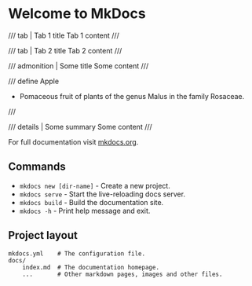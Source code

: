 # Welcome to MkDocs

/// tab | Tab 1 title
Tab 1 content
///

/// tab | Tab 2 title
Tab 2 content
///


/// admonition | Some title
Some content
///

/// define
Apple

- Pomaceous fruit of plants of the genus Malus in
  the family Rosaceae.

///

/// details | Some summary
Some content
///

For full documentation visit [mkdocs.org](https://www.mkdocs.org).

## Commands

* `mkdocs new [dir-name]` - Create a new project.
* `mkdocs serve` - Start the live-reloading docs server.
* `mkdocs build` - Build the documentation site.
* `mkdocs -h` - Print help message and exit.

## Project layout

    mkdocs.yml    # The configuration file.
    docs/
        index.md  # The documentation homepage.
        ...       # Other markdown pages, images and other files.

